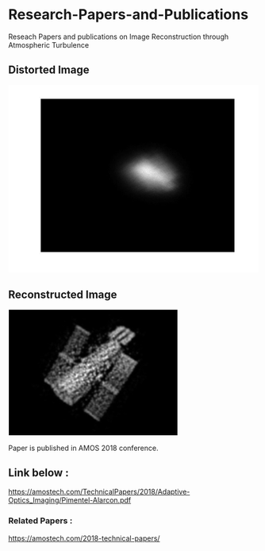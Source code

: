 # Research-Papers-and-Publications
Reseach Papers and publications on Image Reconstruction through Atmospheric Turbulence

## Distorted Image
![Distorted Image](https://github.com/ashishT1712/Research-Papers-and-Publications/blob/master/satellite_image2.jpg)

## Reconstructed Image
![Reconstructed Image](https://github.com/ashishT1712/Research-Papers-and-Publications/blob/master/reconstructed.PNG)

Paper is published in AMOS 2018 conference.
## Link below :

https://amostech.com/TechnicalPapers/2018/Adaptive-Optics_Imaging/Pimentel-Alarcon.pdf

### Related Papers :

https://amostech.com/2018-technical-papers/
